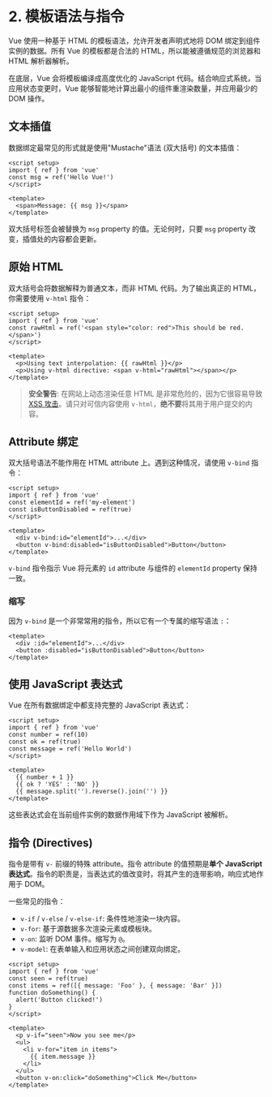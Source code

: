 # 2. 模板语法与指令

Vue 使用一种基于 HTML 的模板语法，允许开发者声明式地将 DOM 绑定到组件实例的数据。所有 Vue 的模板都是合法的 HTML，所以能被遵循规范的浏览器和 HTML 解析器解析。

在底层，Vue 会将模板编译成高度优化的 JavaScript 代码。结合响应式系统，当应用状态变更时，Vue 能够智能地计算出最小的组件重渲染数量，并应用最少的 DOM 操作。

## 文本插值

数据绑定最常见的形式就是使用"Mustache"语法 (双大括号) 的文本插值：

```vue
<script setup>
import { ref } from 'vue'
const msg = ref('Hello Vue!')
</script>

<template>
  <span>Message: {{ msg }}</span>
</template>
```

双大括号标签会被替换为 `msg` property 的值。无论何时，只要 `msg` property 改变，插值处的内容都会更新。

## 原始 HTML

双大括号会将数据解释为普通文本，而非 HTML 代码。为了输出真正的 HTML，你需要使用 `v-html` 指令：

```vue
<script setup>
import { ref } from 'vue'
const rawHtml = ref('<span style="color: red">This should be red.</span>')
</script>

<template>
  <p>Using text interpolation: {{ rawHtml }}</p>
  <p>Using v-html directive: <span v-html="rawHtml"></span></p>
</template>
```

> **安全警告**: 在网站上动态渲染任意 HTML 是非常危险的，因为它很容易导致 [XSS 攻击](https://en.wikipedia.org/wiki/Cross-site_scripting)。请只对可信内容使用 `v-html`，**绝不要**将其用于用户提交的内容。

## Attribute 绑定

双大括号语法不能作用在 HTML attribute 上。遇到这种情况，请使用 `v-bind` 指令：

```vue
<script setup>
import { ref } from 'vue'
const elementId = ref('my-element')
const isButtonDisabled = ref(true)
</script>

<template>
  <div v-bind:id="elementId">...</div>
  <button v-bind:disabled="isButtonDisabled">Button</button>
</template>
```

`v-bind` 指令指示 Vue 将元素的 `id` attribute 与组件的 `elementId` property 保持一致。

### 缩写

因为 `v-bind` 是一个非常常用的指令，所以它有一个专属的缩写语法 `:`：

```vue
<template>
  <div :id="elementId">...</div>
  <button :disabled="isButtonDisabled">Button</button>
</template>
```

## 使用 JavaScript 表达式

Vue 在所有数据绑定中都支持完整的 JavaScript 表达式：

```vue
<script setup>
import { ref } from 'vue'
const number = ref(10)
const ok = ref(true)
const message = ref('Hello World')
</script>

<template>
  {{ number + 1 }}
  {{ ok ? 'YES' : 'NO' }}
  {{ message.split('').reverse().join('') }}
</template>
```

这些表达式会在当前组件实例的数据作用域下作为 JavaScript 被解析。

## 指令 (Directives)

指令是带有 `v-` 前缀的特殊 attribute。指令 attribute 的值预期是**单个 JavaScript 表达式**。指令的职责是，当表达式的值改变时，将其产生的连带影响，响应式地作用于 DOM。

一些常见的指令：
-   `v-if` / `v-else` / `v-else-if`: 条件性地渲染一块内容。
-   `v-for`: 基于源数据多次渲染元素或模板块。
-   `v-on`: 监听 DOM 事件。缩写为 `@`。
-   `v-model`: 在表单输入和应用状态之间创建双向绑定。

```vue
<script setup>
import { ref } from 'vue'
const seen = ref(true)
const items = ref([{ message: 'Foo' }, { message: 'Bar' }])
function doSomething() {
  alert('Button clicked!')
}
</script>

<template>
  <p v-if="seen">Now you see me</p>
  <ul>
    <li v-for="item in items">
      {{ item.message }}
    </li>
  </ul>
  <button v-on:click="doSomething">Click Me</button>
</template>
``` 